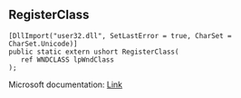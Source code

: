 ## RegisterClass

```
[DllImport("user32.dll", SetLastError = true, CharSet = CharSet.Unicode)]
public static extern ushort RegisterClass(
   ref WNDCLASS lpWndClass
);
```

Microsoft documentation: [Link](https://docs.microsoft.com/en-us/windows/win32/api/winuser/nf-winuser-registerclassw)
